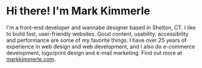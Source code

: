 # Hi there! I'm Mark Kimmerle

I'm a front-end developer and wannabe designer based in Shelton, CT. I like to build fast, user-friendly websites. Good content, usability, accessibility and performance are some of my favorite things. I have over 25 years of experience in web design and web development, and I also do e-commerce development, logo/print design and e-mail marketing. Find out more at <a href="https://www.markkimmerle.com">markkimmerle.com</a>.
